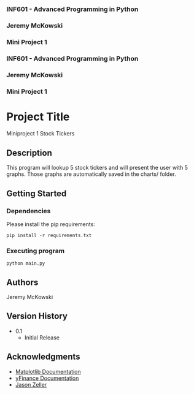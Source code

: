 ### INF601 - Advanced Programming in Python
### Jeremy McKowski
### Mini Project 1
 


### INF601 - Advanced Programming in Python
### Jeremy McKowski
### Mini Project 1
 
# Project Title
 
Miniproject 1 Stock Tickers
 
## Description
 
This program will lookup 5 stock tickers and will present the user with 5 graphs. Those graphs are automatically saved in the charts/ folder.
 
## Getting Started
 
### Dependencies
 
Please install the pip requirements:
```
pip install -r requirements.txt
```
 
### Executing program
 
```
python main.py
```
 
## Authors
 
Jeremy McKowski
 
## Version History

* 0.1
    * Initial Release
 
## Acknowledgments

* [Matplotlib Documentation](https://matplotlib.org/stable/users/index.html)
* [yFinance Documentation](https://ranaroussi.github.io/yfinance/)
* [Jason Zeller](https://www.youtube.com/@profzeller)



